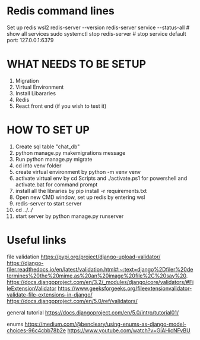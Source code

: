 
# Redis command lines
Set up redis
wsl2
redis-server --version
redis-server
service --status-all  # show all services
sudo systemctl stop redis-server # stop service
default port: 127.0.0.1:6379


# WHAT NEEDS TO BE SETUP
1) Migration
2) Virtual Environment
3) Install Libararies
4) Redis
5) React front end (if you wish to test it)

# HOW TO SET UP
1) Create sql table "chat_db"
2) python manage.py makemigrations message
3) Run python manage.py migrate
4) cd into venv folder
5) create virtual environment by python -m venv venv
6) activate virtual env by cd Scripts and ./activate.ps1 for powershell and activate.bat for command prompt
7) install all the libraries by pip install -r requirements.txt
8) Open new CMD window, set up redis by entering wsl
9) redis-server to start server
10) cd ../../
11) start server by python manage.py runserver



# Useful links
file validation
https://pypi.org/project/django-upload-validator/
https://django-filer.readthedocs.io/en/latest/validation.html#:~:text=django%2Dfiler%20determines%20the%20mime,as%20an%20image%20file%2C%20say%20.
https://docs.djangoproject.com/en/3.2/_modules/django/core/validators/#FileExtensionValidator
https://www.geeksforgeeks.org/fileextensionvalidator-validate-file-extensions-in-django/
https://docs.djangoproject.com/en/5.0/ref/validators/

general tutorial
https://docs.djangoproject.com/en/5.0/intro/tutorial01/

enums
https://medium.com/@bencleary/using-enums-as-django-model-choices-96c4cbb78b2e
https://www.youtube.com/watch?v=GiAHicNFvBU
